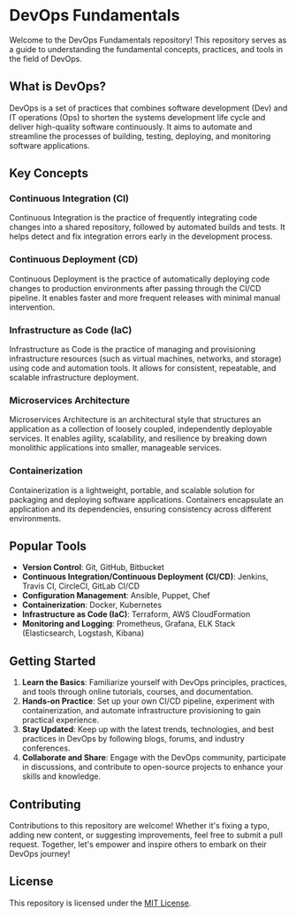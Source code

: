 # DevOps Fundamentals

Welcome to the DevOps Fundamentals repository! This repository serves as a guide to understanding the fundamental concepts, practices, and tools in the field of DevOps.

## What is DevOps?

DevOps is a set of practices that combines software development (Dev) and IT operations (Ops) to shorten the systems development life cycle and deliver high-quality software continuously. It aims to automate and streamline the processes of building, testing, deploying, and monitoring software applications.

## Key Concepts

### Continuous Integration (CI)

Continuous Integration is the practice of frequently integrating code changes into a shared repository, followed by automated builds and tests. It helps detect and fix integration errors early in the development process.

### Continuous Deployment (CD)

Continuous Deployment is the practice of automatically deploying code changes to production environments after passing through the CI/CD pipeline. It enables faster and more frequent releases with minimal manual intervention.

### Infrastructure as Code (IaC)

Infrastructure as Code is the practice of managing and provisioning infrastructure resources (such as virtual machines, networks, and storage) using code and automation tools. It allows for consistent, repeatable, and scalable infrastructure deployment.

### Microservices Architecture

Microservices Architecture is an architectural style that structures an application as a collection of loosely coupled, independently deployable services. It enables agility, scalability, and resilience by breaking down monolithic applications into smaller, manageable services.

### Containerization

Containerization is a lightweight, portable, and scalable solution for packaging and deploying software applications. Containers encapsulate an application and its dependencies, ensuring consistency across different environments.

## Popular Tools

- **Version Control**: Git, GitHub, Bitbucket
- **Continuous Integration/Continuous Deployment (CI/CD)**: Jenkins, Travis CI, CircleCI, GitLab CI/CD
- **Configuration Management**: Ansible, Puppet, Chef
- **Containerization**: Docker, Kubernetes
- **Infrastructure as Code (IaC)**: Terraform, AWS CloudFormation
- **Monitoring and Logging**: Prometheus, Grafana, ELK Stack (Elasticsearch, Logstash, Kibana)

## Getting Started

1. **Learn the Basics**: Familiarize yourself with DevOps principles, practices, and tools through online tutorials, courses, and documentation.
2. **Hands-on Practice**: Set up your own CI/CD pipeline, experiment with containerization, and automate infrastructure provisioning to gain practical experience.
3. **Stay Updated**: Keep up with the latest trends, technologies, and best practices in DevOps by following blogs, forums, and industry conferences.
4. **Collaborate and Share**: Engage with the DevOps community, participate in discussions, and contribute to open-source projects to enhance your skills and knowledge.

## Contributing

Contributions to this repository are welcome! Whether it's fixing a typo, adding new content, or suggesting improvements, feel free to submit a pull request. Together, let's empower and inspire others to embark on their DevOps journey!

## License

This repository is licensed under the [MIT License](https://opensource.org/licenses/MIT).
